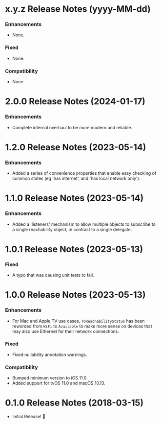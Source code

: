 x.y.z Release Notes (yyyy-MM-dd)
=============================================================

### Enhancements
* None.

### Fixed
* None.

### Compatibility
* None.

2.0.0 Release Notes (2024-01-17)
=============================================================

### Enhancements
* Complete internal overhaul to be more modern and reliable.

1.2.0 Release Notes (2023-05-14)
=============================================================

### Enhancements
* Added a series of convenience properties that enable easy checking of common states (eg 'has internet', and 'has local network only').

1.1.0 Release Notes (2023-05-14)
=============================================================

### Enhancements
* Added a 'listeners' mechanism to allow multiple objects to subscribe to a single reachability object, in contrast to a single delegate.

1.0.1 Release Notes (2023-05-13)
=============================================================

### Fixed
* A typo that was causing unit tests to fail.

1.0.0 Release Notes (2023-05-13)
=============================================================

### Enhancements
* For Mac and Apple TV use cases, `TOReachabilityStatus` has been reworded from `WiFi` to `Available` to make more sense on devices that may also use Ethernet for their network connections.

### Fixed
* Fixed nullability annotation warnings.

### Compatibility
* Bumped minimum version to iOS 11.0.
* Added support for tvOS 11.0 and macOS 10.13.

0.1.0 Release Notes (2018-03-15)
=============================================================

* Initial Release! 🎉
